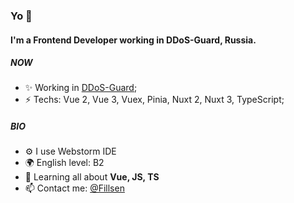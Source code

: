 ### Yo 👋

#### I'm a Frontend Developer working in DDoS-Guard, Russia.

##### NOW

- ✨ Working in [DDoS-Guard](https://ddos-guard.net);
- ⚡️ Techs: Vue 2, Vue 3, Vuex, Pinia, Nuxt 2, Nuxt 3, TypeScript;

##### BIO

- ⚙️ I use Webstorm IDE
- 🌍 English level: B2
- 🌱 Learning all about **Vue, JS, TS**
- 📫 Contact me: [@Fillsen](https://t.me/Fillsen)
